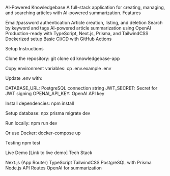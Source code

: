 AI-Powered Knowledgebase
A full-stack application for creating, managing, and searching articles with AI-powered summarization.
Features

Email/password authentication
Article creation, listing, and deletion
Search by keyword and tags
AI-powered article summarization using OpenAI
Production-ready with TypeScript, Next.js, Prisma, and TailwindCSS
Dockerized setup
Basic CI/CD with GitHub Actions

Setup Instructions

Clone the repository:
git clone <repository-url>
cd knowledgebase-app


Copy environment variables:
cp .env.example .env


Update .env with:

DATABASE_URL: PostgreSQL connection string
JWT_SECRET: Secret for JWT signing
OPENAI_API_KEY: OpenAI API key


Install dependencies:
npm install


Setup database:
npx prisma migrate dev


Run locally:
npm run dev


Or use Docker:
docker-compose up



Testing
npm test

Live Demo
[Link to live demo]
Tech Stack

Next.js (App Router)
TypeScript
TailwindCSS
PostgreSQL with Prisma
Node.js API Routes
OpenAI for summarization
